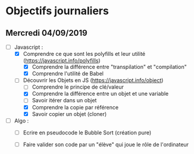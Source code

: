 # Objectifs journaliers

## Mercredi 04/09/2019


* [ ] Javascript :
  * [x] Comprendre ce que sont les polyfills et leur utilité (https://javascript.info/polyfills)
    * [x] Comprendre la différence entre "transpilation" et "compilation"
    * [x] Comprendre l'utilité de Babel
  * [ ] Découvrir les Objets en JS (https://javascript.info/object)
    * [ ] Comprendre le principe de clé/valeur
    * [x] Comprendre la différence entre un objet et une variable
    * [ ] Savoir itérer dans un objet
    * [x] Comprendre la copie par référence
    * [x] Savoir copier un objet (cloner)

* [ ] Algo : 
  * [ ] Ecrire en pseudocode le Bubble Sort (création pure)
  * [ ] Faire valider son code par un "élève" qui joue le rôle de l'ordinateur


